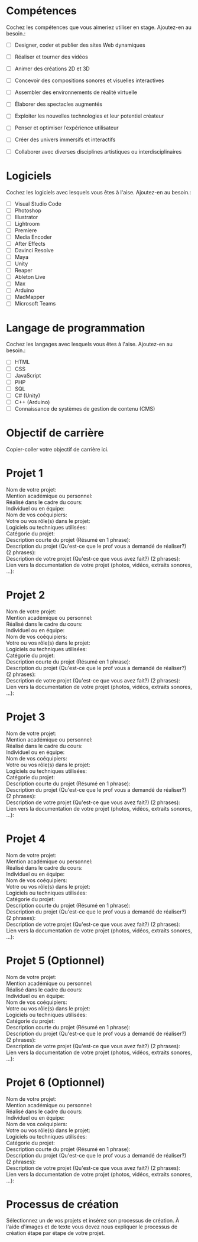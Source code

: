 # Compétences
Cochez les compétences que vous aimeriez utiliser en stage. Ajoutez-en au besoin.:     
- [ ] Designer, coder et publier des sites Web dynamiques    
- [ ] Réaliser et tourner des vidéos    
- [ ] Animer des créations 2D et 3D    
- [ ] Concevoir des compositions sonores et visuelles interactives    
- [ ] Assembler des environnements de réalité virtuelle    
- [ ] Élaborer des spectacles augmentés    
- [ ] Exploiter les nouvelles technologies et leur potentiel créateur    
- [ ] Penser et optimiser l’expérience utilisateur    
- [ ] Créer des univers immersifs et interactifs    
- [ ] Collaborer avec diverses disciplines artistiques ou interdisciplinaires    


# Logiciels 
Cochez les logiciels avec lesquels vous êtes à l'aise. Ajoutez-en au besoin.:     
- [ ] Visual Studio Code
- [ ] Photoshop
- [ ] Illustrator
- [ ] Lightroom
- [ ] Premiere
- [ ] Media Encoder
- [ ] After Effects
- [ ] Davinci Resolve
- [ ] Maya
- [ ] Unity
- [ ] Reaper
- [ ] Ableton Live
- [ ] Max
- [ ] Arduino
- [ ] MadMapper
- [ ] Microsoft Teams

# Langage de programmation
Cochez les langages avec lesquels vous êtes à l'aise. Ajoutez-en au besoin.:    
- [ ] HTML
- [ ] CSS
- [ ] JavaScript
- [ ] PHP
- [ ] SQL
- [ ] C# (Unity)
- [ ] C++ (Arduino)
- [ ] Connaissance de systèmes de gestion de contenu (CMS)

# Objectif de carrière
Copier-coller votre objectif de carrière ici. 

# Projet 1 
Nom de votre projet:     
Mention académique ou personnel:     
Réalisé dans le cadre du cours:        
Individuel ou en équipe:     
Nom de vos coéquipiers:      
Votre ou vos rôle(s) dans le projet:     
Logiciels ou techniques utilisées:    
Catégorie du projet:      
Description courte du projet (Résumé en 1 phrase):     
Description du projet (Qu'est-ce que le prof vous a demandé de réaliser?) (2 phrases):     
Description de votre projet (Qu'est-ce que vous avez fait?) (2 phrases):     
Lien vers la documentation de votre projet (photos, vidéos, extraits sonores, ...):     

# Projet 2 
Nom de votre projet:     
Mention académique ou personnel:     
Réalisé dans le cadre du cours:        
Individuel ou en équipe:     
Nom de vos coéquipiers:      
Votre ou vos rôle(s) dans le projet:     
Logiciels ou techniques utilisées:    
Catégorie du projet:      
Description courte du projet (Résumé en 1 phrase):     
Description du projet (Qu'est-ce que le prof vous a demandé de réaliser?) (2 phrases):     
Description de votre projet (Qu'est-ce que vous avez fait?) (2 phrases):     
Lien vers la documentation de votre projet (photos, vidéos, extraits sonores, ...):     


# Projet 3 
Nom de votre projet:     
Mention académique ou personnel:     
Réalisé dans le cadre du cours:        
Individuel ou en équipe:     
Nom de vos coéquipiers:      
Votre ou vos rôle(s) dans le projet:     
Logiciels ou techniques utilisées:    
Catégorie du projet:      
Description courte du projet (Résumé en 1 phrase):     
Description du projet (Qu'est-ce que le prof vous a demandé de réaliser?) (2 phrases):     
Description de votre projet (Qu'est-ce que vous avez fait?) (2 phrases):     
Lien vers la documentation de votre projet (photos, vidéos, extraits sonores, ...):     

# Projet 4
Nom de votre projet:     
Mention académique ou personnel:     
Réalisé dans le cadre du cours:        
Individuel ou en équipe:     
Nom de vos coéquipiers:      
Votre ou vos rôle(s) dans le projet:     
Logiciels ou techniques utilisées:    
Catégorie du projet:      
Description courte du projet (Résumé en 1 phrase):     
Description du projet (Qu'est-ce que le prof vous a demandé de réaliser?) (2 phrases):     
Description de votre projet (Qu'est-ce que vous avez fait?) (2 phrases):     
Lien vers la documentation de votre projet (photos, vidéos, extraits sonores, ...):     

# Projet 5 (Optionnel)
Nom de votre projet:     
Mention académique ou personnel:     
Réalisé dans le cadre du cours:        
Individuel ou en équipe:     
Nom de vos coéquipiers:      
Votre ou vos rôle(s) dans le projet:     
Logiciels ou techniques utilisées:    
Catégorie du projet:      
Description courte du projet (Résumé en 1 phrase):     
Description du projet (Qu'est-ce que le prof vous a demandé de réaliser?) (2 phrases):     
Description de votre projet (Qu'est-ce que vous avez fait?) (2 phrases):     
Lien vers la documentation de votre projet (photos, vidéos, extraits sonores, ...):     

# Projet 6 (Optionnel)
Nom de votre projet:     
Mention académique ou personnel:     
Réalisé dans le cadre du cours:        
Individuel ou en équipe:     
Nom de vos coéquipiers:      
Votre ou vos rôle(s) dans le projet:     
Logiciels ou techniques utilisées:    
Catégorie du projet:      
Description courte du projet (Résumé en 1 phrase):     
Description du projet (Qu'est-ce que le prof vous a demandé de réaliser?) (2 phrases):     
Description de votre projet (Qu'est-ce que vous avez fait?) (2 phrases):     
Lien vers la documentation de votre projet (photos, vidéos, extraits sonores, ...):     


# Processus de création
Sélectionnez un de vos projets et insérez son processus de création. À l'aide d'images et de texte vous devez nous expliquer le processus de création étape par étape de votre projet. 
